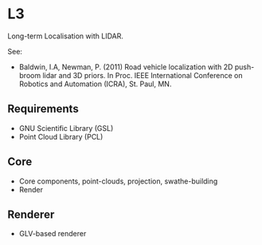 L3
==

Long-term Localisation with LIDAR.

See:
*   Baldwin, I.A, Newman, P. (2011) Road vehicle localization with 2D push-broom lidar and 3D priors. 
In Proc. IEEE International Conference on Robotics and Automation (ICRA), St. Paul, MN. 

Requirements
------------

* GNU Scientific Library (GSL)
* Point Cloud Library (PCL)

Core
----
* Core components, point-clouds, projection, swathe-building
* Render 

Renderer
--------
* GLV-based renderer
